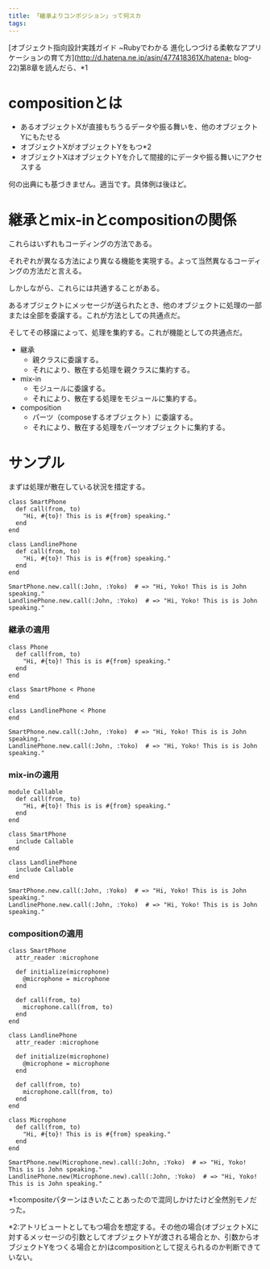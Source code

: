 ```yaml
---
title: 「継承よりコンポジション」って何スカ
tags: 
---
```

[オブジェクト指向設計実践ガイド ~Rubyでわかる
進化しつづける柔軟なアプリケーションの育て方](http://d.hatena.ne.jp/asin/477418361X/hatena-
blog-22)第8章を読んだら、*1

# compositionとは

  * あるオブジェクトXが直接もちうるデータや振る舞いを、他のオブジェクトYにもたせる
  * オブジェクトXがオブジェクトYをもつ*2
  * オブジェクトXはオブジェクトYを介して間接的にデータや振る舞いにアクセスする

何の出典にも基づきません。適当です。具体例は後ほど。

# 継承とmix-inとcompositionの関係

これらはいずれもコーディングの方法である。

それぞれが異なる方法により異なる機能を実現する。よって当然異なるコーディングの方法だと言える。

しかしながら、これらには共通することがある。

あるオブジェクトにメッセージが送られたとき、他のオブジェクトに処理の一部または全部を委譲する。これが方法としての共通点だ。

そしてその移譲によって、処理を集約する。これが機能としての共通点だ。

  * 継承 
    * 親クラスに委譲する。
    * それにより、散在する処理を親クラスに集約する。
  * mix-in 
    * モジュールに委譲する。
    * それにより、散在する処理をモジュールに集約する。
  * composition 
    * パーツ（composeするオブジェクト）に委譲する。
    * それにより、散在する処理をパーツオブジェクトに集約する。

# サンプル

まずは処理が散在している状況を措定する。

    
    
    class SmartPhone
      def call(from, to)
        "Hi, #{to}! This is is #{from} speaking."
      end
    end
    
    class LandlinePhone
      def call(from, to)
        "Hi, #{to}! This is is #{from} speaking."
      end
    end
    
    SmartPhone.new.call(:John, :Yoko)  # => "Hi, Yoko! This is is John speaking."
    LandlinePhone.new.call(:John, :Yoko)  # => "Hi, Yoko! This is is John speaking."
    

### 継承の適用

    
    
    class Phone
      def call(from, to)
        "Hi, #{to}! This is is #{from} speaking."
      end
    end
    
    class SmartPhone < Phone
    end
    
    class LandlinePhone < Phone
    end
    
    SmartPhone.new.call(:John, :Yoko)  # => "Hi, Yoko! This is is John speaking."
    LandlinePhone.new.call(:John, :Yoko)  # => "Hi, Yoko! This is is John speaking."
    

### mix-inの適用

    
    
    module Callable
      def call(from, to)
        "Hi, #{to}! This is is #{from} speaking."
      end
    end
    
    class SmartPhone
      include Callable
    end
    
    class LandlinePhone
      include Callable
    end
    
    SmartPhone.new.call(:John, :Yoko)  # => "Hi, Yoko! This is is John speaking."
    LandlinePhone.new.call(:John, :Yoko)  # => "Hi, Yoko! This is is John speaking."
    

### compositionの適用

    
    
    class SmartPhone
      attr_reader :microphone
    
      def initialize(microphone)
        @microphone = microphone
      end
    
      def call(from, to)
        microphone.call(from, to)
      end
    end
    
    class LandlinePhone
      attr_reader :microphone
    
      def initialize(microphone)
        @microphone = microphone
      end
    
      def call(from, to)
        microphone.call(from, to)
      end
    end
    
    class Microphone
      def call(from, to)
        "Hi, #{to}! This is is #{from} speaking."
      end
    end
    
    SmartPhone.new(Microphone.new).call(:John, :Yoko)  # => "Hi, Yoko! This is is John speaking."
    LandlinePhone.new(Microphone.new).call(:John, :Yoko)  # => "Hi, Yoko! This is is John speaking."
    

*1:compositeパターンはきいたことあったので混同しかけたけど全然別モノだった。

*2:アトリビュートとしてもつ場合を想定する。その他の場合(オブジェクトXに対するメッセージの引数としてオブジェクトYが渡される場合とか、引数からオブジェクトYをつくる場合とか)はcompositionとして捉えられるのか判断できていない。
